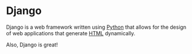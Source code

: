 # Django

Django is a web framework written using [Python](/wiki/Python) that allows for the design of web applications that generate [HTML](/wiki/HTML) dynamically. 

Also, Django is great!